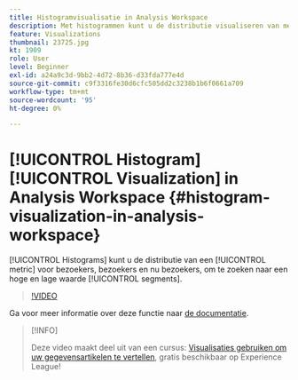 ```yaml
---
title: Histogramvisualisatie in Analysis Workspace
description: Met histogrammen kunt u de distributie visualiseren van metrische informatie over bezoekers, bezoeken en nu hits om segmenten met een hoge en lage waarde te zoeken.
feature: Visualizations
thumbnail: 23725.jpg
kt: 1909
role: User
level: Beginner
exl-id: a24a9c3d-9bb2-4d72-8b36-d33fda777e4d
source-git-commit: c9f3316fe30d6cfc505dd2c3238b1b6f0661a709
workflow-type: tm+mt
source-wordcount: '95'
ht-degree: 0%

---
```


# [!UICONTROL Histogram] [!UICONTROL Visualization] in Analysis Workspace {#histogram-visualization-in-analysis-workspace}

[!UICONTROL Histograms] kunt u de distributie van een [!UICONTROL metric] voor bezoekers, bezoekers en nu bezoekers, om te zoeken naar een hoge en lage waarde [!UICONTROL segments].

>[!VIDEO](https://video.tv.adobe.com/v/23725/?quality=12)

Ga voor meer informatie over deze functie naar [de documentatie](https://experienceleague.adobe.com/docs/analytics/analyze/analysis-workspace/visualizations/histogram.html?lang=en).

>[!INFO]
>
> Deze video maakt deel uit van een cursus: [Visualisaties gebruiken om uw gegevensartikelen te vertellen](https://experienceleague.adobe.com/?recommended=Analytics-U-1-2021.1.visualizations), gratis beschikbaar op Experience League!
